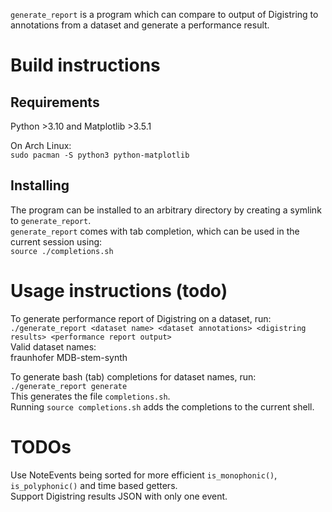 `generate_report` is a program which can compare to output of Digistring to annotations from a dataset and generate a performance result.


# Build instructions
## Requirements
Python >3.10 and Matplotlib >3.5.1

On Arch Linux:  
`sudo pacman -S python3 python-matplotlib`

## Installing
The program can be installed to an arbitrary directory by creating a symlink to `generate_report`.  
`generate_report` comes with tab completion, which can be used in the current session using:  
`source ./completions.sh`


# Usage instructions (todo)
To generate performance report of Digistring on a dataset, run:  
`./generate_report <dataset name> <dataset annotations> <digistring results> <performance report output>`  
Valid dataset names:  
fraunhofer MDB-stem-synth

To generate bash (tab) completions for dataset names, run:  
`./generate_report generate`  
This generates the file `completions.sh`.  
Running `source completions.sh` adds the completions to the current shell.


# TODOs
Use NoteEvents being sorted for more efficient `is_monophonic()`, `is_polyphonic()` and time based getters.  
Support Digistring results JSON with only one event.
